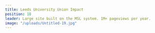 ```yaml
---
title: Leeds University Union Impact
position: 18
leader: Large site built on the MSL system. 1M+ pageviews per year.
image: "/uploads/Untitled-19.jpg"
---
```


